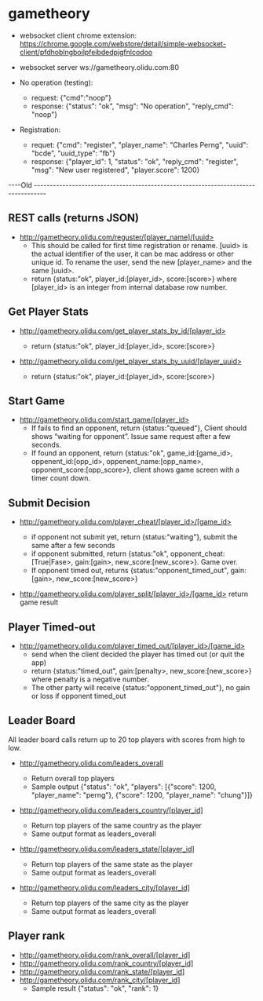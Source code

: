 # gametheory

* websocket client chrome extension:  https://chrome.google.com/webstore/detail/simple-websocket-client/pfdhoblngboilpfeibdedpjgfnlcodoo
* websocket server  ws://gametheory.olidu.com:80

* No operation (testing):
  * request: {"cmd":"noop"}
  * response: {"status": "ok", "msg": "No operation", "reply_cmd": "noop"}
* Registration:
  * requet: {"cmd": "register", "player_name": "Charles Perng", "uuid": "bcde", "uuid_type": "fb"}
  * response: {"player_id": 1, "status": "ok", "reply_cmd": "register", "msg": "New user registered", "player.score": 1200}

----Old ----------------------------------------------------------------------------------
## REST calls  (returns JSON) 
* http://gametheory.olidu.com/reguster/[player_name]/[uuid> 
    * This should be called for first time registration or rename. [uuid> is the actual identifier of the user, it can be mac address or other unique id. To rename the user, send the new [player_name> and the same [uuid>. 
    * return {status:"ok", player_id:[player_id>, score:[score>}  where [player_id> is an integer from internal database row number. 

## Get Player Stats
* http://gametheory.olidu.com/get_player_stats_by_id/[player_id> 
    * return {status:"ok", player_id:[player_id>, score:[score>}

* http://gametheory.olidu.com/get_player_stats_by_uuid/[player_uuid> 
    * return {status:"ok", player_id:[player_id>, score:[score>}

## Start Game
* http://gametheory.olidu.com/start_game/[player_id>  
    * If fails to find an opponent, return {status:"queued"},  Client should shows “waiting for opponent”.  Issue same request after a few seconds. 
    * If found an opponent, return {status:"ok", game_id:[game_id>, oppenent_id:[opp_id>, oppenent_name:[opp_name>, opponent_score:[opp_score>},  client shows game screen with a timer count down. 

## Submit Decision
* http://gametheory.olidu.com/player_cheat/[player_id>/[game_id>  
    * if opponent not submit yet, return {status:"waiting"},  submit the same after a few seconds
    * if opponent submitted, return {status:"ok", opponent_cheat:[True|Fase>, gain:[gain>, new_score:[new_score>}. Game over. 
    * If opponent timed out, returns {status:"opponent_timed_out",  gain:[gain>, new_score:[new_score>}

* http://gametheory.olidu.com/player_split/[player_id>/[game_id> return game result

## Player Timed-out
* http://gametheory.olidu.com/player_timed_out/[player_id>/[game_id>  
    * send when the client decided the player has timed out (or quit the app)
    * return {status:"timed_out", gain:[penalty>, new_score:[new_score>}  where penalty is a negative number. 
    * The other party will receive {status:"opponent_timed_out"},  no gain or loss if opponent timed_out 

## Leader Board
All leader board calls return up to 20 top players with scores from high to low. 
* http://gametheory.olidu.com/leaders_overall  
    * Return overall top players
    * Sample output {"status": "ok", "players": [{"score": 1200, "player_name": "perng"}, {"score": 1200, "player_name": "chung"}]}

* http://gametheory.olidu.com/leaders_country/[player_id]
    * Return top players of the same country as the player
    * Same output format as leaders_overall

* http://gametheory.olidu.com/leaders_state/[player_id]
    * Return top players of the same state as the player
    * Same output format as leaders_overall

* http://gametheory.olidu.com/leaders_city/[player_id]
    * Return top players of the same city as the player
    * Same output format as leaders_overall

## Player rank 
* http://gametheory.olidu.com/rank_overall/[player_id]
* http://gametheory.olidu.com/rank_country/[player_id]
* http://gametheory.olidu.com/rank_state/[player_id]
* http://gametheory.olidu.com/rank_city/[player_id]
    * Sample result {"status": "ok", "rank": 1}

